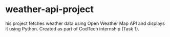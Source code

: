 # weather-api-project
his project fetches weather data using Open Weather Map API and displays it using Python. Created as part of CodTech internship (Task 1).
